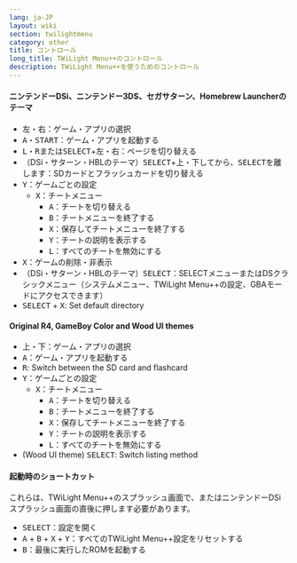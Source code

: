 ```yaml
---
lang: ja-JP
layout: wiki
section: twilightmenu
category: other
title: コントロール
long_title: TWiLight Menu++のコントロール
description: TWiLight Menu++を使うためのコントロール
---
```


#### ニンテンドーDSi、ニンテンドー3DS、セガサターン、Homebrew Launcherのテーマ
- <kbd>左</kbd>・<kbd>右</kbd>：ゲーム・アプリの選択
- <kbd class="face">A</kbd>・<kbd>START</kbd>：ゲーム・アプリを起動する
- <kbd class="l">L</kbd>・<kbd class="r">R</kbd>または<kbd>SELECT</kbd>+<kbd>左</kbd>・<kbd>右</kbd>：ページを切り替える
- （DSi・サターン・HBLのテーマ）<kbd>SELECT</kbd>+<kbd>上</kbd>・<kbd>下</kbd>してから、<kbd>SELECT</kbd>を離します：SDカードとフラッシュカードを切り替える
- <kbd class="face">Y</kbd>：ゲームごとの設定
    - <kbd class="face">X</kbd>：チートメニュー
        - <kbd class="face">A</kbd>：チートを切り替える
        - <kbd class="face">B</kbd>：チートメニューを終了する
        - <kbd class="face">X</kbd>：保存してチートメニューを終了する
        - <kbd class="face">Y</kbd>：チートの説明を表示する
        - <kbd class="l">L</kbd>：すべてのチートを無効にする
- <kbd class="face">X</kbd>：ゲームの削除・非表示
- （DSi・サターン・HBLのテーマ）<kbd>SELECT</kbd>：SELECTメニューまたはDSクラシックメニュー（システムメニュー、TWiLight Menu++の設定、GBAモードにアクセスできます）
- <kbd>SELECT</kbd> + <kbd class="face">X</kbd>: Set default directory

#### Original R4, GameBoy Color and Wood UI themes
- <kbd>上</kbd>・<kbd>下</kbd>：ゲーム・アプリの選択
- <kbd class="face">A</kbd>：ゲーム・アプリを起動する
- <kbd class="r">R</kbd>: Switch between the SD card and flashcard
- <kbd class="face">Y</kbd>：ゲームごとの設定
    - <kbd class="face">X</kbd>：チートメニュー
        - <kbd class="face">A</kbd>：チートを切り替える
        - <kbd class="face">B</kbd>：チートメニューを終了する
        - <kbd class="face">X</kbd>：保存してチートメニューを終了する
        - <kbd class="face">Y</kbd>：チートの説明を表示する
        - <kbd class="l">L</kbd>：すべてのチートを無効にする
- (Wood UI theme) <kbd>SELECT</kbd>: Switch listing method

#### 起動時のショートカット
これらは、TWiLight Menu++のスプラッシュ画面で、またはニンテンドーDSiスプラッシュ画面の直後に押します必要があります。

- <kbd>SELECT</kbd>：設定を開く
- <kbd class="face">A</kbd> + <kbd class="face">B</kbd> + <kbd class="face">X</kbd> + <kbd class="face">Y</kbd>：すべてのTWiLight Menu++設定をリセットする
- <kbd class="face">B</kbd>：最後に実行したROMを起動する

